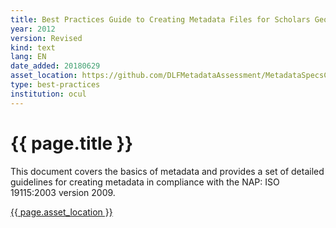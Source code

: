 ```yaml
---
title: Best Practices Guide to Creating Metadata Files for Scholars GeoPortal
year: 2012
version: Revised
kind: text
lang: EN
date_added: 20180629
asset_location: https://github.com/DLFMetadataAssessment/MetadataSpecsClearinghouse/blob/master/assets/data/Best_Practices_Guide_Subset_120301_LH.docx
type: best-practices
institution: ocul
---
```


<h1>{{ page.title }}</h1>

This document covers the basics of metadata and provides a set of detailed guidelines for creating metadata in compliance with the NAP: ISO 19115:2003 version 2009.

<a href="{{ page.asset_location }}">{{ page.asset_location }}</a>